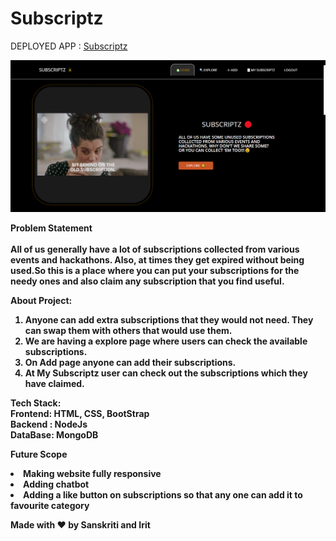 # Subscriptz

DEPLOYED APP : <a href="https://koderz-subscriptz.herokuapp.com/"> Subscriptz</a>

<img src="https://github.com/Koderz-SI/Subscriptz/blob/main/Capture.PNG"/>


<b>Problem Statement<b/><br><br>
All of us generally have a lot of subscriptions collected from various events and hackathons. Also, at times they get expired without being used.So this is a place where you can put your subscriptions for the needy ones and also claim any subscription that you find useful.


<b>About Project:</b>
1) Anyone can add extra subscriptions that they would not need. They can swap them with others that would use them.
2) We are having a explore page where users can check the available subscriptions.
3) On Add page anyone can add their subscriptions.
4) At My Subscriptz user can check out the subscriptions which they have claimed.

<b>Tech Stack:</b><br />
Frontend: HTML, CSS, BootStrap  <br>
Backend : NodeJs   <br>
DataBase: MongoDB
          
 <b> Future Scope </b>
          <li>Making website fully responsive</li>
          <li>Adding chatbot</li>
          <li>Adding a like button on subscriptions so that any one can add it to favourite category</li>

Made with ❤ by Sanskriti and Irit
